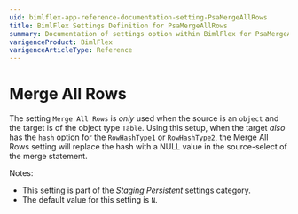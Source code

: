 ```yaml
---
uid: bimlflex-app-reference-documentation-setting-PsaMergeAllRows
title: BimlFlex Settings Definition for PsaMergeAllRows
summary: Documentation of settings option within BimlFlex for PsaMergeAllRows
varigenceProduct: BimlFlex
varigenceArticleType: Reference
---
```


# Merge All Rows

The setting `Merge All Rows` is *only* used when the source is an `object` and the target is of the object type `Table`. Using this setup, when the target *also* has the `hash` option for the `RowHashType1` or `RowHashType2`, the Merge All Rows setting will replace the hash with a NULL value in the source-select of the merge statement.

Notes:

* This setting is part of the *Staging Persistent* settings category.
* The default value for this setting is `N`.
